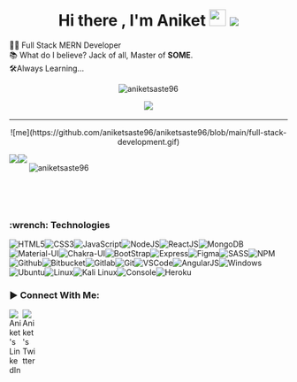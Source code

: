 <h1 align="center"> Hi there , I'm Aniket <img src= "https://media.tenor.com/images/2adfe94e69139f3e22623b61d375a7a7/tenor.gif" width= "30" height= "30"> <img src="https://media.giphy.com/media/hvRJCLFzcasrR4ia7z/giphy.gif" width="35"></h1>
  👨‍💻 Full Stack MERN Developer <br/>
  📚 What do I believe? Jack of all, Master of <b>SOME</b>.<br/>
  🛠️Always Learning...
<p align="center"> <img src="https://komarev.com/ghpvc/?username=GITHUB-aniketsaste96&label=Profile%20views&color=ce9927&style=flat" alt="aniketsaste96" /> </p>
<p align="center">
  <img src="https://github.com/thompsonemerson/thompsonemerson/raw/master/cover-thompson.png" height="200"/>
</p>
<hr>
<p align="center">
![me](https://github.com/aniketsaste96/aniketsaste96/blob/main/full-stack-development.gif)
</p>

<!--
**aniketsaste96/aniketsaste96** is a ✨ _special_ ✨ repository because its `README.md` (this file) appears on your GitHub profile.

Here are some ideas to get you started:

- 🔭 I’m currently working on ...
- 🌱 I’m currently learning ...
- 👯 I’m looking to collaborate on ...
- 🤔 I’m looking for help with ...
- 💬 Ask me about ...
- 📫 How to reach me: ...
- 😄 Pronouns: ...
- ⚡ Fun fact: ...
-->
<div align="center">
  <div style="display: flex;">
    <img style="height: 50%"  src="https://github-readme-stats.vercel.app/api/top-langs/?username=aniketsaste96&layout=compact&show_icons=true&title_color=ffffff&icon_color=34abeb&text_color=daf7dc&bg_color=151515" style="vertical-align: top;" />
   <img align="center" src="https://github-readme-streak-stats.herokuapp.com/?user=aniketsaste96&theme=radical&hide_border=true"/>
    <p>&nbsp;<img align="center" src="https://github-readme-stats.vercel.app/api?username=aniketsaste96&show_icons=true&locale=en" alt="aniketsaste96" /></p>
  </div>
</div>

<br><br>
<h3>:wrench: Technologies</h3>

![HTML5](https://img.icons8.com/color/30/html-5.png)![CSS3](https://img.icons8.com/color/30/css3.png)![JavaScript](https://img.icons8.com/color/30/javascript.png)![NodeJS](https://img.icons8.com/color/30/nodejs.png)![ReactJS](https://img.icons8.com/color/30/react-native.png)![MongoDB](https://img.icons8.com/color/30/mongodb.png)![Material-UI](https://img.icons8.com/color/30/material-ui.png)![Chakra-UI](https://img.icons8.com/color/30/chakra-ui.png)![BootStrap](https://img.icons8.com/color/30/bootstrap.png)![Express](https://img.icons8.com/color/30/express.png)![Figma](https://img.icons8.com/color/30/figma.png)![SASS](https://img.icons8.com/color/30/sass.png)![NPM](https://img.icons8.com/color/30/npm.png)![Github](https://img.icons8.com/material-outlined/30/github.png)![Bitbucket](https://img.icons8.com/color/30/bitbucket.png)![Gitlab](https://img.icons8.com/color/30/gitlab.png)![Git](https://img.icons8.com/color/30/git.png)![VSCode](https://img.icons8.com/color/30/visual-studio-code-2019.png)![AngularJS](https://img.icons8.com/color/30/angularjs.png)![Windows](https://img.icons8.com/color/30/windows-10.png)![Ubuntu](https://img.icons8.com/color/30/ubuntu--v1.png)![Linux](https://img.icons8.com/color/30/linux.png)![Kali Linux](https://img.icons8.com/color/30/kali-linux.png)![Console](https://img.icons8.com/color/30/console.png)![Heroku](https://img.icons8.com/color/30/heroku.png)

<h3 align="left">▶ Connect With Me:</h3>
<a href="https://www.linkedin.com/in/aniket-saste-1a577462/">
  <img align="left" alt="Aniket's LinkedIn" width="24px" src="https://img.icons8.com/nolan/96/linkedin.png" />
</a>
<!-- <a href="https://www.instagram.com/aniketsaste96/">
  <img align="left" alt="Aniket's Instagram" width="24px" src="https://img.icons8.com/nolan/96/instagram-new.png" />
</a> -->
<a href="https://twitter.com/aniket34488197">
  <img align="left" alt="Aniket's Twitter" width="24px" src="https://img.icons8.com/nolan/96/twitter.png" />
</a>

